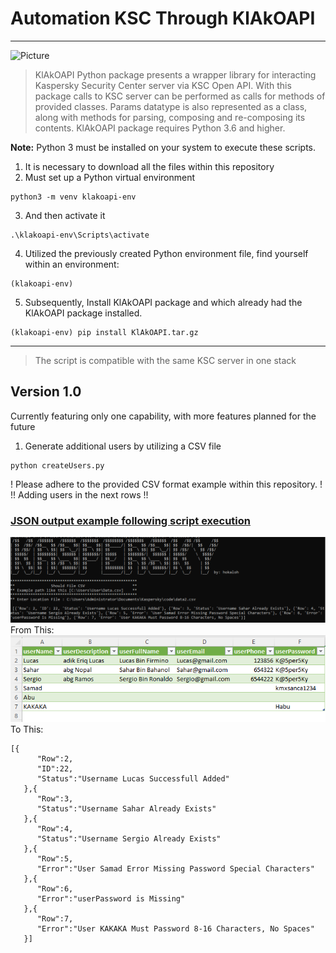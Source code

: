 # **Automation KSC Through KlAkOAPI**
***
![Picture](https://upload.wikimedia.org/wikipedia/commons/thumb/2/25/Kaspersky_logo.svg/1280px-Kaspersky_logo.svg.png)
> KlAkOAPI Python package presents a wrapper library for interacting Kaspersky Security Center server via KSC Open API. With this package calls to KSC server can be performed as calls for methods of provided classes. Params datatype is also represented as a class, along with methods for parsing, composing and re-composing its contents. KlAkOAPI package requires Python 3.6 and higher.
> 
**Note:** Python 3 must be installed on your system to execute these scripts.<br />
1. It is necessary to download all the files within this repository<br />
2. Must set up a Python virtual environment
```
python3 -m venv klakoapi-env
```
3. And then activate it
```
.\klakoapi-env\Scripts\activate
```
4. Utilized the previously created Python environment file, find yourself within an environment:
```
(klakoapi-env)
```
5. Subsequently, Install KlAkOAPI package and which already had the KlAkOAPI package installed.
```
(klakoapi-env) pip install KlAkOAPI.tar.gz
```
***
> The script is compatible with the same KSC server in one stack
>
## **Version 1.0**<br />
Currently featuring only one capability, with more features planned for the future<br />
1. Generate additional users by utilizing a CSV file<br />
```
python createUsers.py 
```
! Please adhere to the provided CSV format example within this repository. !<br />
!! Adding users in the next rows !!<br />
### <u>JSON output example following script execution</u><br />
![interface](Images/Interface.png)<br />
From This:<br />
![sampleData](Images/sampleDataCSV.png)<br />
To This:<br />
```
[{
      "Row":2,
      "ID":22,
      "Status":"Username Lucas Successfull Added"
   },{
      "Row":3,
      "Status":"Username Sahar Already Exists"
   },{
      "Row":4,
      "Status":"Username Sergio Already Exists"
   },{
      "Row":5,
      "Error":"User Samad Error Missing Password Special Characters"
   },{
      "Row":6,
      "Error":"userPassword is Missing"
   },{
      "Row":7,
      "Error":"User KAKAKA Must Password 8-16 Characters, No Spaces"
   }]
```
